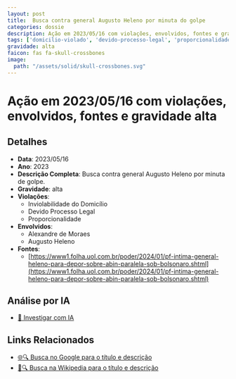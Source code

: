 ```yaml
---
layout: post
title:  Busca contra general Augusto Heleno por minuta do golpe
categories: dossie
description: Ação em 2023/05/16 com violações, envolvidos, fontes e gravidade alta
tags: ['domicilio-violado', 'devido-processo-legal', 'proporcionalidade', 'alexandre-de-moraes', 'augusto-heleno', 'gravidade-alta']
gravidade: alta
faicon: fas fa-skull-crossbones
image:
  path: "/assets/solid/skull-crossbones.svg"
---
```


# Ação em 2023/05/16 com violações, envolvidos, fontes e gravidade alta

## Detalhes
- **Data**: 2023/05/16
- **Ano**: 2023
- **Descrição Completa**: Busca contra general Augusto Heleno por minuta de golpe.
- **Gravidade**: alta <i class="fas fa-skull-crossbones fa-2x"></i>
- **Violações**:
  - Inviolabilidade do Domicílio
  - Devido Processo Legal
  - Proporcionalidade
- **Envolvidos**:
  - Alexandre de Moraes
  - Augusto Heleno
- **Fontes**:
  - [https://www1.folha.uol.com.br/poder/2024/01/pf-intima-general-heleno-para-depor-sobre-abin-paralela-sob-bolsonaro.shtml](https://www1.folha.uol.com.br/poder/2024/01/pf-intima-general-heleno-para-depor-sobre-abin-paralela-sob-bolsonaro.shtml)

## Análise por IA
- [🤖 Investigar com IA](https://www.perplexity.ai/search?q=%22Alexandre%20de%20Moraes%22%20Busca%20contra%20general%20Augusto%20Heleno%20por%20minuta%20do%20golpe%20Busca%20contra%20general%20Augusto%20Heleno%20por%20minuta%20de%20golpe.%20Inviolabilidade%20do%20Domic%C3%ADlio%20Devido%20Processo%20Legal%20Proporcionalidade%202023%20gravidade%20alta)

## Links Relacionados
- [🌐🔍 Busca no Google para o título e descrição](https://www.google.com/search?q=%22Alexandre%20de%20Moraes%22%20Busca%20contra%20general%20Augusto%20Heleno%20por%20minuta%20do%20golpe%20Busca%20contra%20general%20Augusto%20Heleno%20por%20minuta%20de%20golpe.%20Inviolabilidade%20do%20Domic%C3%ADlio%20Devido%20Processo%20Legal%20Proporcionalidade%202023%20gravidade%20alta)
- [📖🔍 Busca na Wikipedia para o título e descrição](https://pt.wikipedia.org/w/index.php?search=%22Alexandre%20de%20Moraes%22%20Busca%20contra%20general%20Augusto%20Heleno%20por%20minuta%20do%20golpe%20Busca%20contra%20general%20Augusto%20Heleno%20por%20minuta%20de%20golpe.%20Inviolabilidade%20do%20Domic%C3%ADlio%20Devido%20Processo%20Legal%20Proporcionalidade%202023%20gravidade%20alta)


